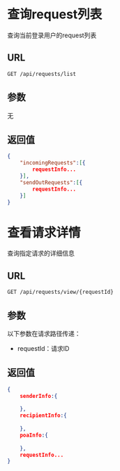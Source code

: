 # 查询request列表

查询当前登录用户的request列表

## URL

```http
GET /api/requests/list
```

## 参数

无

## 返回值

```json
{
    "incomingRequests":[{
        requestInfo...
    }],
    "sendOutRequests":[{
        requestInfo...
    }]
}
```



# 查看请求详情

查询指定请求的详细信息

## URL

```http
GET /api/requests/view/{requestId}
```

## 参数

以下参数在请求路径传递：

- requestId：请求ID

## 返回值

```json
{
    senderInfo:{
        
    },
    recipientInfo:{
        
    },
    poaInfo:{
        
    },
    requestInfo...
}
```

